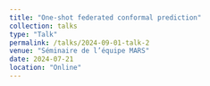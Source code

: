 ```yaml
---
title: "One-shot federated conformal prediction"
collection: talks
type: "Talk"
permalink: /talks/2024-09-01-talk-2
venue: "Séminaire de l’équipe MARS"
date: 2024-07-21
location: "Online"
---
```


